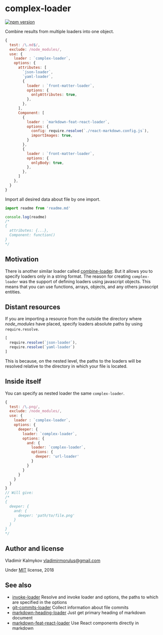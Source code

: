 complex-loader
==

[![npm version](https://img.shields.io/npm/v/complex-loader.svg)](https://www.npmjs.com/package/complex-loader)

Combine results from multiple loaders into one object.

```js
{
  test: /\.md$/,
  exclude: /node_modules/,
  use: {
    loader : `complex-loader`,
    options: {
      attributes: [
        `json-loader`,
        `yaml-loader`,
        {
          loader : `front-matter-loader`,
          options: {
            onlyAttributes: true,
          },
        },
      ],
      Component: [
        {
          loader : `markdown-feat-react-loader`,
          options: {
            config: require.resolve(`./react-markdown.config.js`),
            importImages: true,
          }
        },
        {
          loader : `front-matter-loader`,
          options: {
            onlyBody: true,
          },
        },
      ]
    },
  }
}
```

Import all desired data about file by one import.

```js
import readme from 'readme.md'

console.log(readme)
/*
{
  attributes: {...},
  Component: function()
}
*/
```

Motivation
--

There is another similar loader called [combine-loader](https://github.com/elliottsj/combine-loader). But it allows you to specify loaders only in a string format. The reason for creating `complex-loader` was the support of defining loaders using javascript objects. This means that you can use functions, arrays, objects, and any others javascript entities.

Distant resources
--

If you are importing a resource from the outside the directory where *node_modules* have placed, specify loaders absolute paths by using `require.resolve`.

```js
[
  require.resolve(`json-loader`),
  require.resolve(`yaml-loader`)
]
```

This is because, on the nested level, the paths to the loaders will be resolved relative to the directory in which your file is located.

Inside itself
--

You can specify as nested loader the same `complex-loader`.

```js
{
  test: /\.png/,
  exclude: /node_modules/,
  use: {
    loader : `complex-loader`,
    options: {
      deeper: {
        loader: `complex-loader`,
        options: {
          and: {
            loader: `complex-loader`,
            options: {
              deeper: 'url-loader'
            }
          }
        }
      }
    }
  }
}
// Will give:
/*
{
  deeper: {
    and: {
      deeper: 'path/to/file.png'
    }
  }
}
*/
```

Author and license
--

Vladimir Kalmykov <vladimirmorulus@gmail.com>

Under [MIT](https://github.com/morulus/complex-loader/blob/master/LICENSE) license, 2018

See also
--

- [invoke-loader](https://github.com/morulus/invoke-loader) Resolve and invoke loader and options, the paths to which are specified in the options
- [git-commits-loader](https://github.com/morulus/git-commits-loader) Collect information about file commits
- [markdown-heading-loader](https://github.com/morulus/markdown-heading-loader) Just get primary heading of markdown document
- [markdown-feat-react-loader](https://github.com/morulus/markdown-feat-react-loader) Use React components directly in markdown
